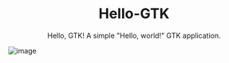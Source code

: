 <h1 align='center'>Hello-GTK</h1>
<p align='center'>Hello, GTK! A simple "Hello, world!" GTK application.</p>

![image](https://user-images.githubusercontent.com/98921205/195763616-5656e2ce-c8f2-49f6-a76a-82dd9d6072a7.png)
